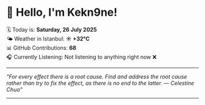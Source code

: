 # 👋 Hello, I'm Kekn9ne!

🗓️ Today is: **Saturday, 26 July 2025**  
🌤️ Weather in Istanbul: **☀️   +32°C**  
📊 GitHub Contributions: **68**  
🎧 Currently Listening: Not listening to anything right now ❌

---

_"For every effect there is a root cause. Find and address the root cause rather than try to fix the effect, as there is no end to the latter. — *Celestine Chua*"_

---

